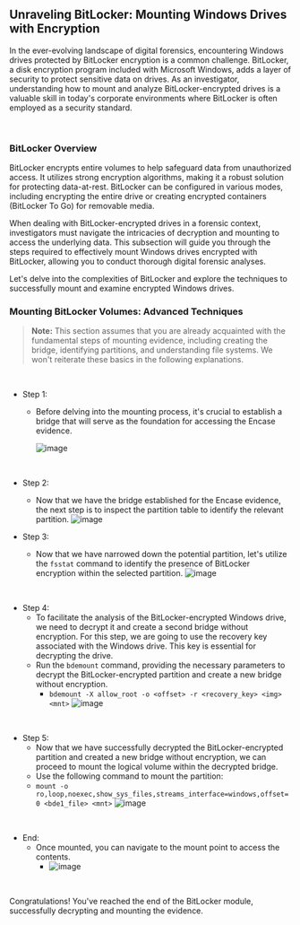 
## Unraveling BitLocker: Mounting Windows Drives with Encryption

In the ever-evolving landscape of digital forensics, encountering Windows drives protected by BitLocker encryption is a common challenge. BitLocker, a disk encryption program included with Microsoft Windows, adds a layer of security to protect sensitive data on drives. As an investigator, understanding how to mount and analyze BitLocker-encrypted drives is a valuable skill in today's corporate environments where BitLocker is often employed as a security standard.

&nbsp;
&nbsp;
&nbsp;

### BitLocker Overview

BitLocker encrypts entire volumes to help safeguard data from unauthorized access. It utilizes strong encryption algorithms, making it a robust solution for protecting data-at-rest. BitLocker can be configured in various modes, including encrypting the entire drive or creating encrypted containers (BitLocker To Go) for removable media.

When dealing with BitLocker-encrypted drives in a forensic context, investigators must navigate the intricacies of decryption and mounting to access the underlying data. This subsection will guide you through the steps required to effectively mount Windows drives encrypted with BitLocker, allowing you to conduct thorough digital forensic analyses.

Let's delve into the complexities of BitLocker and explore the techniques to successfully mount and examine encrypted Windows drives.


### Mounting BitLocker Volumes: Advanced Techniques

> **Note:** This section assumes that you are already acquainted with the fundamental steps of mounting evidence, including creating the bridge, identifying partitions, and understanding file systems. We won't reiterate these basics in the following explanations.

&nbsp;
&nbsp;
&nbsp;

- Step 1:
  - Before delving into the mounting process, it's crucial to establish a bridge that will serve as the foundation for accessing the Encase evidence.
    
      ![image](https://github.com/JESUSAMM/Unraveling-the-Enigma-of-Mounting-Dead-Forensic-Evidence/assets/149633912/80853281-2be7-4ff2-8fbe-94de19bf3a80)


&nbsp;
&nbsp;
&nbsp;

- Step 2:
  - Now that we have the bridge established for the Encase evidence, the next step is to inspect the partition table to identify the relevant partition.
  ![image](https://github.com/JESUSAMM/Unraveling-the-Enigma-of-Mounting-Dead-Forensic-Evidence/assets/149633912/ccf0102a-dcaf-4845-9475-5a23bd52eb69)


- Step 3:
  - Now that we have narrowed down the potential partition, let's utilize the `fsstat` command to identify the presence of BitLocker encryption within the selected partition.
    ![image](https://github.com/JESUSAMM/Unraveling-the-Enigma-of-Mounting-Dead-Forensic-Evidence/assets/149633912/a714f3fa-edd0-4c47-a46e-4ec19167daa9)


&nbsp;
&nbsp;
&nbsp;

- Step 4:
  -  To facilitate the analysis of the BitLocker-encrypted Windows drive, we need to decrypt it and create a second bridge without encryption. For this step, we are going to use the recovery key associated with the Windows drive. This key is essential for decrypting the drive.
  -  Run the `bdemount` command, providing the necessary parameters to decrypt the BitLocker-encrypted partition and create a new bridge without encryption.
      -  `bdemount -X allow_root -o <offset> -r <recovery_key> <img> <mnt>`
      ![image](https://github.com/JESUSAMM/Unraveling-the-Enigma-of-Mounting-Dead-Forensic-Evidence/assets/149633912/f8429c7c-a392-4c7b-bb7d-95200005f5e4)


&nbsp;
&nbsp;
&nbsp;

- Step 5:
  - Now that we have successfully decrypted the BitLocker-encrypted partition and created a new bridge without encryption, we can proceed to mount the logical volume within the decrypted bridge.
  - Use the following command to mount the partition:
  - `mount -o ro,loop,noexec,show_sys_files,streams_interface=windows,offset=0 <bde1_file> <mnt>`
     ![image](https://github.com/JESUSAMM/Unraveling-the-Enigma-of-Mounting-Dead-Forensic-Evidence/assets/149633912/61f59ab6-c97d-40fc-96be-dd690e14a811)


&nbsp;
&nbsp;
&nbsp;

- End:
  - Once mounted, you can navigate to the mount point to access the contents.
    - ![image](https://github.com/JESUSAMM/Unraveling-the-Enigma-of-Mounting-Dead-Forensic-Evidence/assets/149633912/02f24d59-c5fa-4c70-8807-4315218df6a4)


&nbsp;
&nbsp;
&nbsp;

Congratulations! You've reached the end of the BitLocker module, successfully decrypting and mounting the evidence. 






 
